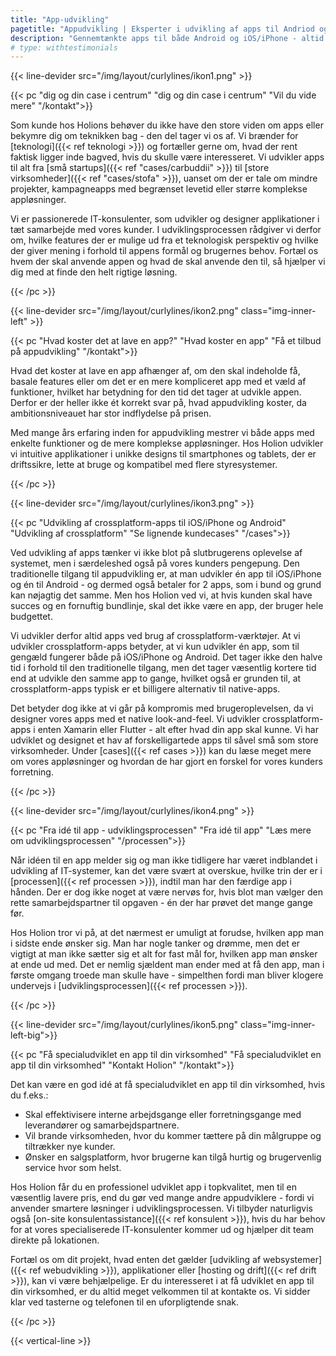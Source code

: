 ```yaml
---
title: "App-udvikling"
pagetitle: "Appudvikling | Eksperter i udvikling af apps til Andriod og iOS/iPhone"
description: "Gennemtænkte apps til både Android og iOS/iPhone - altid med slutbrugeren i centrum. Se hvordan vi kan hjælpe dig her."
# type: withtestimonials
---
```



{{< line-devider src="/img/layout/curlylines/ikon1.png" >}}

{{< pc "dig og din case i centrum" "dig og din case i centrum" "Vil du vide mere" "/kontakt">}}

Som kunde hos Holions behøver du ikke have den store viden om apps eller bekymre dig om teknikken bag - den del tager vi os af. Vi brænder for [teknologi]({{< ref teknologi >}}) og fortæller gerne om, hvad der rent faktisk ligger inde bagved, hvis du skulle være interesseret. Vi udvikler apps til alt fra [små startups]({{< ref "cases/carbuddii" >}}) til [store virksomheder]({{< ref "cases/stofa" >}}), uanset om der er tale om mindre projekter, kampagneapps med begrænset levetid eller større komplekse appløsninger.

Vi er passionerede IT-konsulenter, som udvikler og designer applikationer i tæt samarbejde med vores kunder. I udviklingsprocessen rådgiver vi derfor om, hvilke features der er mulige ud fra et teknologisk perspektiv og hvilke der giver mening i forhold til appens formål og brugernes behov. Fortæl os hvem der skal anvende appen og hvad de skal anvende den til, så hjælper vi dig med at finde den helt rigtige løsning.

{{< /pc >}}

{{< line-devider src="/img/layout/curlylines/ikon2.png" class="img-inner-left" >}}

{{< pc "Hvad koster det at lave en app?" "Hvad koster en app" "Få et tilbud på appudvikling" "/kontakt">}}

Hvad det koster at lave en app afhænger af, om den skal indeholde få, basale features eller om det er en mere kompliceret app med et væld af funktioner, hvilket har betydning for den tid det tager at udvikle appen. Derfor er der heller ikke ét korrekt svar på, hvad appudvikling koster, da ambitionsniveauet har stor indflydelse på prisen.  

Med mange års erfaring inden for appudvikling mestrer vi både apps med enkelte funktioner og de mere komplekse appløsninger. Hos Holion udvikler vi intuitive applikationer i unikke designs til smartphones og tablets, der er driftssikre, lette at bruge og kompatibel med flere styresystemer.

{{< /pc >}}

{{< line-devider src="/img/layout/curlylines/ikon3.png" >}}

{{< pc "Udvikling af crossplatform-apps til iOS/iPhone og Android" "Udvikling af crossplatform" "Se lignende kundecases" "/cases">}}

Ved udvikling af apps tænker vi ikke blot på slutbrugerens oplevelse af systemet, men i særdeleshed også på vores kunders pengepung. Den traditionelle tilgang til appudvikling er, at man udvikler én app til iOS/iPhone og én til Android - og dermed også betaler for 2 apps, som i bund og grund kan nøjagtig det samme. Men hos Holion ved vi, at hvis kunden skal have succes og en fornuftig bundlinje, skal det ikke være en app, der bruger hele budgettet.

Vi udvikler derfor altid apps ved brug af crossplatform-værktøjer. At vi udvikler crossplatform-apps betyder, at vi kun udvikler én app, som til gengæld fungerer både på iOS/iPhone og Android. Det tager ikke den halve tid i forhold til den traditionelle tilgang, men det tager væsentlig kortere tid end at udvikle den samme app to gange, hvilket også er grunden til, at crossplatform-apps typisk er et billigere alternativ til native-apps.

Det betyder dog ikke at vi går på kompromis med brugeroplevelsen, da vi designer vores apps med et native look-and-feel. Vi udvikler crossplatform-apps i enten Xamarin eller Flutter - alt efter hvad din app skal kunne. Vi har udviklet og designet et hav af forskelligartede apps til såvel små som store virksomheder. Under [cases]({{< ref cases >}}) kan du læse meget mere om vores appløsninger og hvordan de har gjort en forskel for vores kunders forretning.

{{< /pc >}}

{{< line-devider src="/img/layout/curlylines/ikon4.png" >}}

{{< pc "Fra idé til app - udviklingsprocessen" "Fra idé til app" "Læs mere om udviklingsprocessen" "/processen">}}

Når idéen til en app melder sig og man ikke tidligere har været indblandet i udvikling af IT-systemer, kan det være svært at overskue, hvilke trin der er i [processen]({{< ref processen >}}), indtil man har den færdige app i hånden. Der er dog ikke noget at være nervøs for, hvis blot man vælger den rette samarbejdspartner til opgaven - én der har prøvet det mange gange før.

Hos Holion tror vi på, at det nærmest er umuligt at forudse, hvilken app man i sidste ende ønsker sig. Man har nogle tanker og drømme, men det er vigtigt at man ikke sætter sig et alt for fast mål for, hvilken app man ønsker at ende ud med. Det er nemlig sjældent man ender med at få den app, man i første omgang troede man skulle have - simpelthen fordi man bliver klogere undervejs i [udviklingsprocessen]({{< ref processen >}}).

{{< /pc >}}

{{< line-devider src="/img/layout/curlylines/ikon5.png" class="img-inner-left-big">}}

{{< pc "Få specialudviklet en app til din virksomhed" "Få specialudviklet en app til din virksomhed" "Kontakt Holion" "/kontakt">}}

Det kan være en god idé at få specialudviklet en app til din virksomhed, hvis du f.eks.:

* Skal effektivisere interne arbejdsgange eller forretningsgange med leverandører og samarbejdspartnere.
* Vil brande virksomheden, hvor du kommer tættere på din målgruppe og tiltrækker nye kunder.
* Ønsker en salgsplatform, hvor brugerne kan tilgå hurtig og brugervenlig service hvor som helst.

Hos Holion får du en professionel udviklet app i topkvalitet, men til en væsentlig lavere pris, end du gør ved mange andre appudviklere - fordi vi anvender smartere løsninger i udviklingsprocessen. Vi tilbyder naturligvis også [on-site konsulentassistance]({{< ref konsulent >}}), hvis du har behov for at vores specialiserede IT-konsulenter kommer ud og hjælper dit team direkte på lokationen. 

Fortæl os om dit projekt, hvad enten det gælder [udvikling af websystemer]({{< ref webudvikling >}}), applikationer eller [hosting og drift]({{< ref drift >}}), kan vi være behjælpelige. Er du interesseret i at få udviklet en app til din virksomhed, er du altid meget velkommen til at kontakte os. Vi sidder klar ved tasterne og telefonen til en uforpligtende snak.

{{< /pc >}}

{{< vertical-line >}}
